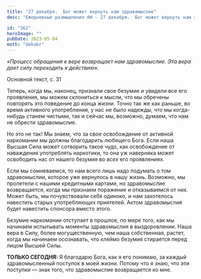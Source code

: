```yaml
---
title: "27 декабря.  Бог может вернуть нам здравомыслие"
desc: "Ежедневные размышления АН - 27 декабря.  Бог может вернуть нам здравомыслие"

id: "362"
heroImage: ""
pubDate: 2023-05-04
moth: "dekabr"
---
```


_«Процесс обращения к вере возвращает нам здравомыслие. Эта вера дает силу
переходить к действию»._

Основной текст, с. 31

Теперь, когда мы, наконец, признали свое безумие и увидели все его проявления,
мы можем склониться к мысли, что мы обречены повторять это поведение до конца
жизни. Точно так же как раньше, во время активного употребления, у нас не было
надежды, что мы когда-нибудь станем чистыми, так и сейчас мы, возможно,
думаем, что нам не обрести здравомыслие.

Но это не так! Мы знаем, что за свое освобождение от активной наркомании мы
должны благодарить любящего Бога. Если наша Высшая Сила может сотворить такое
чудо, как освобождение от наваждения употреблять наркотики, то она уж
наверняка может освободить нас от нашего безумия во _всех_ его проявлениях.

Если мы сомневаемся, то нам всего лишь надо подумать о том здравомыслии,
которое уже вернулось в нашу жизнь. Возможно, мы пролетели с нашими кредитными
картами, но здравомыслие возвращается, когда мы признаем поражение и
отказываемся от них. Может быть, мы почувствовали себя одиноко, и нам
захотелось навестить старых употребляющих приятелей. Актом здравомыслия будет
навестить спонсора вместо этого.

Безумие наркомании отступает в прошлое, по мере того, как мы начинаем
испытывать моменты здравомыслия в выздоровлении. Наша вера в Силу, более
могущественную, чем наша собственная, растет, когда мы начинаем осознавать,
что клеймо безумия стирается перед лицом Высшей Силы.

**ТОЛЬКО СЕГОДНЯ:** Я благодарю Бога, как я его понимаю, за каждый
здравомысленный поступок в моей жизни. Потому что я знаю, что эти поступки —
знак того, что здравомыслие возвращается ко мне.
